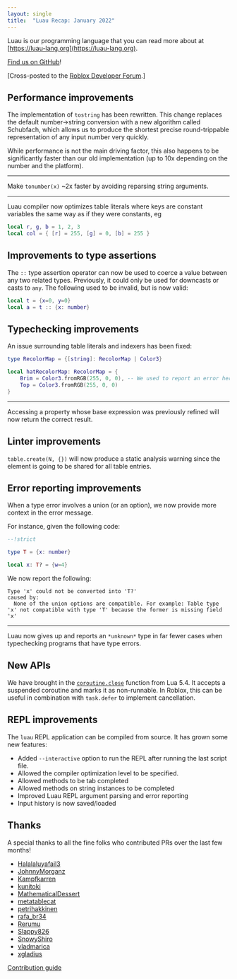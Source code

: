 ```yaml
---
layout: single
title:  "Luau Recap: January 2022"
---
```


Luau is our programming language that you can read more about at [https://luau-lang.org](https://luau-lang.org).

[Find us on GitHub](https://github.com/Roblox/luau)!

[Cross-posted to the [Roblox Developer Forum](https://devforum.roblox.com/t/luau-recap-january-2022/).]

## Performance improvements

The implementation of `tostring` has been rewritten.  This change replaces the default number->string conversion with a
new algorithm called Schubfach, which allows us to produce the shortest precise round-trippable representation of any
input number very quickly.

While performance is not the main driving factor, this also happens to be significantly faster than our old
implementation (up to 10x depending on the number and the platform).

---

Make `tonumber(x)` ~2x faster by avoiding reparsing string arguments.

---

Luau compiler now optimizes table literals where keys are constant variables the same way as if they were constants, eg

```lua
local r, g, b = 1, 2, 3
local col = { [r] = 255, [g] = 0, [b] = 255 }
```

## Improvements to type assertions

The `::` type assertion operator can now be used to coerce a value between any two related types.  Previously, it could
only be used for downcasts or casts to `any`.  The following used to be invalid, but is now valid:

```lua
local t = {x=0, y=0}
local a = t :: {x: number}
```

## Typechecking improvements

An issue surrounding table literals and indexers has been fixed:

```lua
type RecolorMap = {[string]: RecolorMap | Color3}

local hatRecolorMap: RecolorMap = {
    Brim = Color3.fromRGB(255, 0, 0), -- We used to report an error here
    Top = Color3.fromRGB(255, 0, 0)
}
```

---
Accessing a property whose base expression was previously refined will now return the correct result.

## Linter improvements

`table.create(N, {})` will now produce a static analysis warning since the element is going to be shared for all table entries.

## Error reporting improvements

When a type error involves a union (or an option), we now provide more context in the error message.

For instance, given the following code:

```lua
--!strict

type T = {x: number}

local x: T? = {w=4}
```

We now report the following:

```
Type 'x' could not be converted into 'T?'
caused by:
  None of the union options are compatible. For example: Table type 'x' not compatible with type 'T' because the former is missing field 'x'
```

---
Luau now gives up and reports an `*unknown*` type in far fewer cases when typechecking programs that have type errors.

## New APIs

We have brought in the [`coroutine.close`](https://luau-lang.org/library#coroutine-library) function from Lua 5.4.  It accepts a suspended coroutine and marks it as non-runnable. In Roblox, this can be useful in combination with `task.defer` to implement cancellation.

## REPL improvements

The `luau` REPL application can be compiled from source.  It has grown some new features:

* Added `--interactive` option to run the REPL after running the last script file.
* Allowed the compiler optimization level to be specified.
* Allowed methods to be tab completed
* Allowed methods on string instances to be completed
* Improved Luau REPL argument parsing and error reporting
* Input history is now saved/loaded

## Thanks

A special thanks to all the fine folks who contributed PRs over the last few months!

* [Halalaluyafail3](https://github.com/Halalaluyafail3)
* [JohnnyMorganz](https://github.com/JohnnyMorganz)
* [Kampfkarren](https://github.com/Kampfkarren)
* [kunitoki](https://github.com/kunitoki)
* [MathematicalDessert](https://github.com/MathematicalDessert)
* [metatablecat](https://github.com/metatablecat)
* [petrihakkinen](https://github.com/petrihakkinen)
* [rafa_br34](https://github.com/rafa_br34)
* [Rerumu](https://github.com/Rerumu)
* [Slappy826](https://github.com/Slappy826)
* [SnowyShiro](https://github.com/SnowyShiro)
* [vladmarica](https://github.com/vladmarica)
* [xgladius](https://github.com/xgladius)

[Contribution guide](https://github.com/Roblox/luau/blob/2f989fc049772f36de1a4281834c375858507bda/CONTRIBUTING.md)
